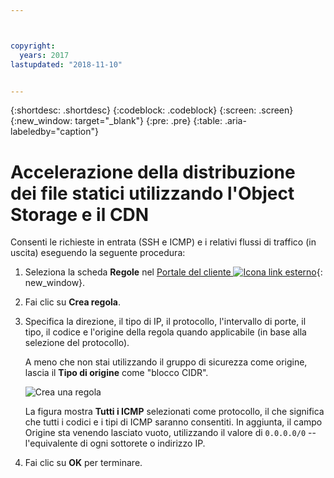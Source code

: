```yaml
---



copyright:
  years: 2017
lastupdated: "2018-11-10"


---
```


{:shortdesc: .shortdesc}
{:codeblock: .codeblock}
{:screen: .screen}
{:new_window: target="_blank"}
{:pre: .pre}
{:table: .aria-labeledby="caption"}

# Accelerazione della distribuzione dei file statici utilizzando l'Object Storage e il CDN
Consenti le richieste in entrata (SSH e ICMP) e i relativi flussi di traffico (in uscita) eseguendo la seguente procedura:

1. Seleziona la scheda **Regole** nel [Portale del cliente ![Icona link esterno](../../icons/launch-glyph.svg "Icona link esterno")](https://control.softlayer.com/){: new_window}.
2.	Fai clic su **Crea regola**.
3.	Specifica la direzione, il tipo di IP, il protocollo, l'intervallo di porte, il tipo, il codice e l'origine della regola quando applicabile (in base alla selezione del protocollo).

	A meno che non stai utilizzando il gruppo di sicurezza come origine, lascia il **Tipo di origine** come "blocco CIDR".

	![Crea una regola](rule_sg.jpg)

	La figura mostra **Tutti i ICMP** selezionati come protocollo, il che significa che tutti i codici e i tipi di ICMP saranno consentiti. In aggiunta, il campo Origine sta venendo lasciato vuoto, utilizzando il valore di `0.0.0.0/0` -- l'equivalente di ogni sottorete o indirizzo IP.

4.	Fai clic su **OK** per terminare.
